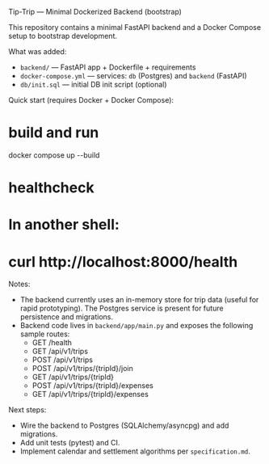 Tip-Trip — Minimal Dockerized Backend (bootstrap)

This repository contains a minimal FastAPI backend and a Docker Compose setup to bootstrap development.

What was added:
- `backend/` — FastAPI app + Dockerfile + requirements
- `docker-compose.yml` — services: `db` (Postgres) and `backend` (FastAPI)
- `db/init.sql` — initial DB init script (optional)

Quick start (requires Docker + Docker Compose):

# build and run
docker compose up --build

# healthcheck
# In another shell:
# curl http://localhost:8000/health

Notes:
- The backend currently uses an in-memory store for trip data (useful for rapid prototyping). The Postgres service is present for future persistence and migrations.
- Backend code lives in `backend/app/main.py` and exposes the following sample routes:
  - GET /health
  - GET /api/v1/trips
  - POST /api/v1/trips
  - POST /api/v1/trips/{tripId}/join
  - GET /api/v1/trips/{tripId}
  - POST /api/v1/trips/{tripId}/expenses
  - GET /api/v1/trips/{tripId}/expenses

Next steps:
- Wire the backend to Postgres (SQLAlchemy/asyncpg) and add migrations.
- Add unit tests (pytest) and CI.
- Implement calendar and settlement algorithms per `specification.md`.
